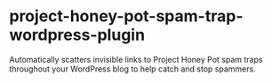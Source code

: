 # project-honey-pot-spam-trap-wordpress-plugin
Automatically scatters invisible links to Project Honey Pot spam traps throughout your WordPress blog to help catch and stop spammers.
